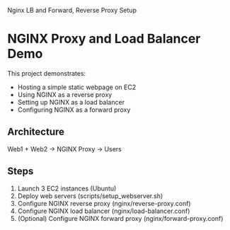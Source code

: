 Nginx LB and Forward, Reverse Proxy Setup

# NGINX Proxy and Load Balancer Demo

This project demonstrates:
- Hosting a simple static webpage on EC2
- Using NGINX as a reverse proxy
- Setting up NGINX as a load balancer
- Configuring NGINX as a forward proxy

## Architecture
Web1 + Web2 → NGINX Proxy → Users

## Steps
1. Launch 3 EC2 instances (Ubuntu)
2. Deploy web servers (scripts/setup_webserver.sh)
3. Configure NGINX reverse proxy (nginx/reverse-proxy.conf)
4. Configure NGINX load balancer (nginx/load-balancer.conf)
5. (Optional) Configure NGINX forward proxy (nginx/forward-proxy.conf)


